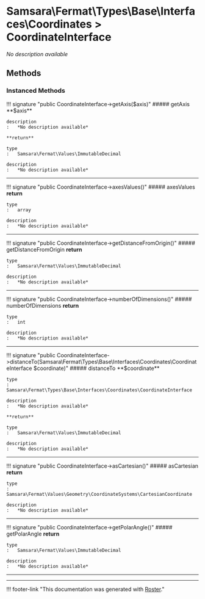 # Samsara\Fermat\Types\Base\Interfaces\Coordinates > CoordinateInterface

*No description available*


## Methods


### Instanced Methods

!!! signature "public CoordinateInterface->getAxis($axis)"
    ##### getAxis
    **$axis**

    description
    :   *No description available*

    **return**

    type
    :   Samsara\Fermat\Values\ImmutableDecimal

    description
    :   *No description available*
    
---

!!! signature "public CoordinateInterface->axesValues()"
    ##### axesValues
    **return**

    type
    :   array

    description
    :   *No description available*
    
---

!!! signature "public CoordinateInterface->getDistanceFromOrigin()"
    ##### getDistanceFromOrigin
    **return**

    type
    :   Samsara\Fermat\Values\ImmutableDecimal

    description
    :   *No description available*
    
---

!!! signature "public CoordinateInterface->numberOfDimensions()"
    ##### numberOfDimensions
    **return**

    type
    :   int

    description
    :   *No description available*
    
---

!!! signature "public CoordinateInterface->distanceTo(Samsara\Fermat\Types\Base\Interfaces\Coordinates\CoordinateInterface $coordinate)"
    ##### distanceTo
    **$coordinate**

    type
    :   Samsara\Fermat\Types\Base\Interfaces\Coordinates\CoordinateInterface

    description
    :   *No description available*

    **return**

    type
    :   Samsara\Fermat\Values\ImmutableDecimal

    description
    :   *No description available*
    
---

!!! signature "public CoordinateInterface->asCartesian()"
    ##### asCartesian
    **return**

    type
    :   Samsara\Fermat\Values\Geometry\CoordinateSystems\CartesianCoordinate

    description
    :   *No description available*
    
---

!!! signature "public CoordinateInterface->getPolarAngle()"
    ##### getPolarAngle
    **return**

    type
    :   Samsara\Fermat\Values\ImmutableDecimal

    description
    :   *No description available*
    
---




---
!!! footer-link "This documentation was generated with [Roster](https://jordanrl.github.io/Roster/)."